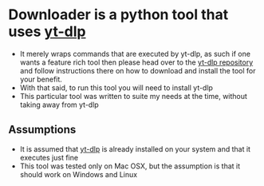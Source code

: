 # Downloader is a python tool that uses [yt-dlp](https://github.com/yt-dlp/yt-dlp)

- It merely wraps commands that are executed by yt-dlp, as such if one wants a feature rich tool then please head over to the [yt-dlp repository](https://github.com/yt-dlp/yt-dlp) and follow instructions there on how to download and install the tool for your benefit.
- With that said, to run this tool you will need to install yt-dlp
- This particular tool was written to suite my needs at the time, without taking away from yt-dlp

## Assumptions

- It is assumed that [yt-dlp](https://github.com/yt-dlp/yt-dlp) is already installed on your system and that it executes just fine
- This tool was tested only on Mac OSX, but the assumption is that it should work on Windows and Linux
